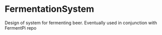 # FermentationSystem
Design of system for fermenting beer.  Eventually used in conjunction with FermentPi repo

